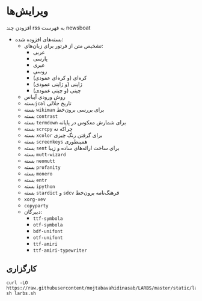 # ویرایش‌ها


افزودن چند rss به فهرست newsboat
- بسته‌های افزوده شده:
	- تشخیص متن از فرتور برای زبان‌های:
		- عربی
		- پارسی
		- عبری
		- روسی
		- کره‌ای (و کره‌ای عمودی)
		- ژاپنی (و ژاپنی عمودی)
		- چینی (و چینی عمودی)
	- روش ورودی آیباس
	- بسته`jcal` تاریخ جلالی
	- بسته `wikiman` برای بررسی برون‌خط
	- بسته `contrast`
	- بسته `termdown` برای شمارش معکوس در پایانه
	- بسته `scrcpy` چراکه نه
	- بسته `xcolor` برای گرفتن رنگ چیزی
	- بسته `screenkeys` همینطوری
	- بسته `sent` برای ساخت ارائه‌های ساده و زیبا
	- بسته `mutt-wizard‍`
	- بسته `neomutt`
	- بسته `profanity`
	- بسته `monero`
	- بسته `entr`
	- بسته `ipython`
	- بسته `stardict` و `sdcv` فرهنگ‌نامه برون‌خط
	- `xorg-xev`
	- `copyparty`
	- دبیرگان:
		- `ttf-symbola`
		- `otf-symbola`
		- `bdf-unifont`
		- `otf-unifont`
		- `ttf-amiri`
		- `ttf-amiri-typewriter`


## کارگزاری


```
curl -LO https://raw.githubusercontent/mojtabavahidinasab/LARBS/master/static/larbs.sh
sh larbs.sh
```
